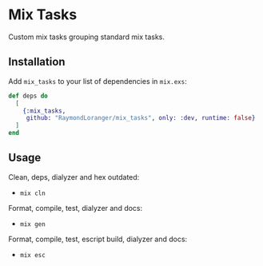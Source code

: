 # Mix Tasks

Custom mix tasks grouping standard mix tasks.

## Installation

Add `mix_tasks` to your list of dependencies in `mix.exs`:

```elixir
def deps do
  [
    {:mix_tasks,
     github: "RaymondLoranger/mix_tasks", only: :dev, runtime: false}
  ]
end
```

## Usage

Clean, deps, dialyzer and hex outdated:
- `mix cln`

Format, compile, test, dialyzer and docs:
- `mix gen`

Format, compile, test, escript build, dialyzer and docs:
- `mix esc`
